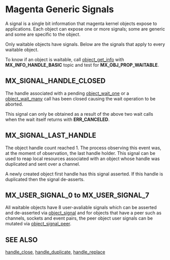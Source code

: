 # Magenta Generic Signals

A signal is a single bit information that magenta kernel objects expose to applications. Each
object can expose one or more signals; some are generic and some are specific to the object.

Only waitable objects have signals. Below are the signals that apply to every waitable object.

To know if an object is waitable, call [object_get_info](syscalls/object_get_info.md) with
**MX_INFO_HANDLE_BASIC** topic and test for **MX_OBJ_PROP_WAITABLE**.

## MX_SIGNAL_HANDLE_CLOSED

The handle associated with a pending [object_wait_one](syscalls/object_wait_one.md) or a
[object_wait_many](syscalls/object_wait_many.md) call has been closed causing the wait operation
to be aborted.

This signal can only be obtained as a result of the above two wait calls when the wait itself
returns with **ERR_CANCELED**.

## MX_SIGNAL_LAST_HANDLE

The object handle count reached 1. The process observing this event was, at the moment of
observation, the last handle holder. This signal can be used to reap local resources associated
with an object whose handle was duplicated and sent over a channel.

A newly created object first handle has this signal asserted. If this handle is duplicated
then the signal de-asserts.

## MX_USER_SIGNAL_0 to MX_USER_SIGNAL_7

All waitable objects have 8 user-avaliable signals which can be asserted and de-asserted via
[object_signal](syscalls/object_signal.md) and for objects that have a peer such as channels,
sockets and event pairs, the peer object user signals can be mutated via
[object_signal_peer](syscalls/object_signal.md).

## SEE ALSO

[handle_close](syscalls/handle_close.md), [handle_duplicate](syscalls/handle_duplicate.md),
[handle_replace](syscalls/handle_replace.md)
